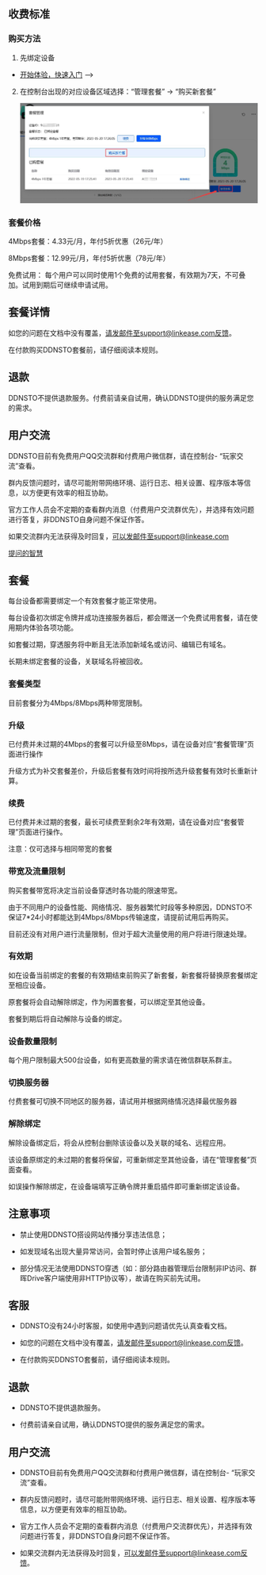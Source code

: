 ## 收费标准
 
### 购买方法

1. 先绑定设备

* [开始体验，快速入门](/zh/guide/ddnsto/start.md) -->

2. 在控制台出现的对应设备区域选择：“管理套餐” -> “购买新套餐”

   ![pay2](./pay/pay2.jpg)

### 套餐价格

4Mbps套餐：4.33元/月，年付5折优惠（26元/年）

8Mbps套餐：12.99元/月，年付5折优惠（78元/年）

免费试用： 每个用户可以同时使用1个免费的试用套餐，有效期为7天，不可叠加。试用到期后可继续申请试用。

 
## 套餐详情

如您的问题在文档中没有覆盖，请发邮件至support@linkease.com反馈。

在付款购买DDNSTO套餐前，请仔细阅读本规则。

## 退款
DDNSTO不提供退款服务。付费前请亲自试用，确认DDNSTO提供的服务满足您的需求。

## 用户交流
DDNSTO目前有免费用户QQ交流群和付费用户微信群，请在控制台- “玩家交流”查看。

群内反馈问题时，请尽可能附带网络环境、运行日志、相关设置、程序版本等信息，以方便更有效率的相互协助。
 
官方工作人员会不定期的查看群内消息（付费用户交流群优先），并选择有效问题进行答复，非DDNSTO自身问题不保证作答。

如果交流群内无法获得及时回复，可以发邮件至support@linkease.com

[提问的智慧](https://github.com/ryanhanwu/How-To-Ask-Questions-The-Smart-Way/blob/main/README-zh_CN.md)
## 套餐 

每台设备都需要绑定一个有效套餐才能正常使用。

每台设备初次绑定令牌并成功连接服务器后，都会赠送一个免费试用套餐，请在使用期内体验各项功能。

如套餐过期，穿透服务将中断且无法添加新域名或访问、编辑已有域名。

长期未绑定套餐的设备，关联域名将被回收。

### 套餐类型  

目前套餐分为4Mbps/8Mbps两种带宽限制。
 
### 升级
已付费并未过期的4Mbps的套餐可以升级至8Mbps，请在设备对应“套餐管理”页面进行操作

升级方式为补交套餐差价，升级后套餐有效时间将按所选升级套餐有效时长重新计算。

### 续费
已付费并未过期的套餐，最长可续费至剩余2年有效期，请在设备对应“套餐管理”页面进行操作。

注意：仅可选择与相同带宽的套餐

### 带宽及流量限制

购买套餐带宽将决定当前设备穿透时各功能的限速带宽。

由于不同用户的设备性能、网络情况、服务器繁忙时段等多种原因，DDNSTO不保证7*24小时都能达到4Mbps/8Mbps传输速度，请提前试用后再购买。

目前还没有对用户进行流量限制，但对于超大流量使用的用户将进行限速处理。

### 有效期

如在设备当前绑定的套餐的有效期结束前购买了新套餐，新套餐将替换原套餐绑定至相应设备。

原套餐将会自动解除绑定，作为闲置套餐，可以绑定至其他设备。

套餐到期后将自动解除与设备的绑定。
  
### 设备数量限制

每个用户限制最大500台设备，如有更高数量的需求请在微信群联系群主。

### 切换服务器

付费套餐可切换不同地区的服务器，请试用并根据网络情况选择最优服务器

###  解除绑定
解除设备绑定后，将会从控制台删除该设备以及关联的域名、远程应用。

该设备原绑定的未过期的套餐将保留，可重新绑定至其他设备，请在“管理套餐”页面查看。

如误操作解除绑定，在设备端填写正确令牌并重启插件即可重新绑定该设备。

 
## 注意事项
* 禁止使用DDNSTO搭设网站传播分享违法信息；

* 如发现域名出现大量异常访问，会暂时停止该用户域名服务；

* 部分情况无法使用DDNSTO穿透（如：部分路由器管理后台限制非IP访问、群晖Drive客户端使用非HTTP协议等），故请在购买前先试用。

## 客服   
* DDNSTO没有24小时客服，如使用中遇到问题请优先认真查看文档。

* 如您的问题在文档中没有覆盖，请发邮件至support@linkease.com反馈。

* 在付款购买DDNSTO套餐前，请仔细阅读本规则。

## 退款
* DDNSTO不提供退款服务。

* 付费前请亲自试用，确认DDNSTO提供的服务满足您的需求。

## 用户交流
* DDNSTO目前有免费用户QQ交流群和付费用户微信群，请在控制台- “玩家交流”查看。

* 群内反馈问题时，请尽可能附带网络环境、运行日志、相关设置、程序版本等信息，以方便更有效率的相互协助。
 
* 官方工作人员会不定期的查看群内消息（付费用户交流群优先），并选择有效问题进行答复，非DDNSTO自身问题不保证作答。

* 如果交流群内无法获得及时回复，可以发邮件至support@linkease.com反馈。
